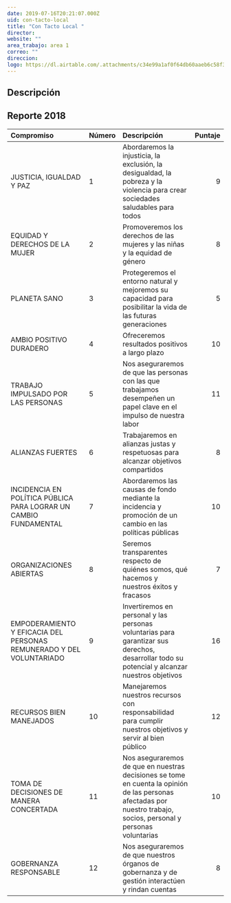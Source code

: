 ```yaml
---
date: 2019-07-16T20:21:07.000Z
uid: con-tacto-local 
title: "Con Tacto Local "
director: 
website: ""
area_trabajo: area 1
correo: ""
direccion: 
logo: https://dl.airtable.com/.attachments/c34e99a1af0f64db60aaeb6c58f32434/f7e3ba25/contactolocal.png
---
```


## Descripción



## Reporte 2018

|Compromiso                                                           |Número |Descripción                                                                                                                                                        | Puntaje|
|:--------------------------------------------------------------------|:------|:------------------------------------------------------------------------------------------------------------------------------------------------------------------|-------:|
|JUSTICIA, IGUALDAD Y PAZ                                             |1      |Abordaremos la injusticia, la exclusión, la desigualdad, la pobreza y la violencia para crear sociedades saludables para todos                                     |       9|
|EQUIDAD Y DERECHOS DE LA MUJER                                       |2      |Promoveremos los derechos de las mujeres y las niñas y la equidad de género                                                                                        |       8|
|PLANETA SANO                                                         |3      |Protegeremos el entorno natural y mejoremos su capacidad para posibilitar la vida de las futuras generaciones                                                      |       5|
|AMBIO POSITIVO DURADERO                                              |4      |Ofreceremos resultados positivos a largo plazo                                                                                                                     |      10|
|TRABAJO IMPULSADO POR LAS PERSONAS                                   |5      |Nos aseguraremos de que las personas con las que trabajamos desempeñen un papel clave en el impulso de nuestra labor                                               |      11|
|ALIANZAS FUERTES                                                     |6      |Trabajaremos en alianzas justas y respetuosas para alcanzar objetivos compartidos                                                                                  |       8|
|INCIDENCIA EN POLÍTICA PÚBLICA PARA LOGRAR UN CAMBIO FUNDAMENTAL     |7      |Abordaremos las causas de fondo mediante la incidencia y promoción de un cambio en las políticas públicas                                                          |      10|
|ORGANIZACIONES ABIERTAS                                              |8      |Seremos transparentes respecto de quiénes somos, qué hacemos y nuestros éxitos y fracasos                                                                          |       7|
|EMPODERAMIENTO Y EFICACIA DEL PERSONAS REMUNERADO Y DEL VOLUNTARIADO |9      |Invertiremos en personal y las personas voluntarias para garantizar sus derechos, desarrollar todo su potencial y alcanzar nuestros objetivos                      |      16|
|RECURSOS BIEN MANEJADOS                                              |10     |Manejaremos nuestros recursos con responsabilidad para cumplir nuestros objetivos y servir al bien público                                                         |      12|
|TOMA DE DECISIONES DE MANERA CONCERTADA                              |11     |Nos aseguraremos de que en nuestras decisiones se tome en cuenta la opinión de las personas afectadas por nuestro trabajo, socios, personal y personas voluntarias |      10|
|GOBERNANZA RESPONSABLE                                               |12     |Nos aseguraremos de que nuestros órganos de gobernanza y de gestión interactúen y rindan cuentas                                                                   |       8|
